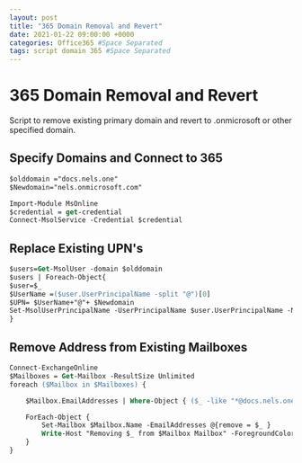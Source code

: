 ```yaml
---
layout: post
title: "365 Domain Removal and Revert"
date: 2021-01-22 09:00:00 +0000
categories: Office365 #Space Separated
tags: script domain 365 #Space Separated
---
```


# 365 Domain Removal and Revert

Script to remove existing primary domain and revert to .onmicrosoft or other specified domain.

## Specify Domains and Connect to 365

```ps
$olddomain ="docs.nels.one"
$Newdomain="nels.onmicrosoft.com"

Import-Module MsOnline
$credential = get-credential
Connect-MsolService -Credential $credential
```
## Replace Existing UPN's

```ps
$users=Get-MsolUser -domain $olddomain
$users | Foreach-Object{ 
$user=$_
$UserName =($user.UserPrincipalName -split "@")[0]
$UPN= $UserName+"@"+ $Newdomain 
Set-MsolUserPrincipalName -UserPrincipalName $user.UserPrincipalName -NewUserPrincipalName $UPN
}
```
## Remove Address from Existing Mailboxes

```ps
Connect-ExchangeOnline
$Mailboxes = Get-Mailbox -ResultSize Unlimited
foreach ($Mailbox in $Mailboxes) {

    $Mailbox.EmailAddresses | Where-Object { ($_ -like "*@docs.nels.one") } | 

    ForEach-Object {
        Set-Mailbox $Mailbox.Name -EmailAddresses @{remove = $_ }
        Write-Host "Removing $_ from $Mailbox Mailbox" -ForegroundColor Green
    }
}
```